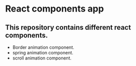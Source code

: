 # React components app

## This repository contains different react components.
- Border animation component.
- spring animation component.
- scroll animation component.
